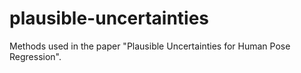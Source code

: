 # plausible-uncertainties
Methods used in the paper "Plausible Uncertainties for Human Pose Regression".
